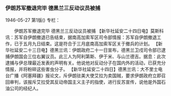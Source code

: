 ### 伊朗苏军撤退完毕  德黑兰三反动议员被捕

1946-05-27
第1版()
专栏：

　　伊朗苏军撤退完毕
    德黑兰三反动议员被捕
    【新华社延安二十四日电】莫斯科讯：苏军自伊朗撤退已告结束，据南高加索军区司令部情报：苏军自伊朗撤退工作，已于五月九日结束。这是符合于三月底南高加索军区关于撤兵的计划。
    【新华社延安二十三日电】德黑兰讯：伊朗政府二十一日宣布，德黑兰卫戍司令部已逮捕伊朗国会三位右翼议员。此三人为阿利第斯、伊于米、与山兰德吉。据息：此次逮捕与伊总理最近发表的声明有关。他说他对反动分子在国内外的活动，已获充分情报，并将粉碎这些害虫分子。
    【新华社延安二十四日】德黑兰讯：大不里士电台广播《阿塞拜疆》报论文，斥伊朗驻美大使艾拉为卖国贼，要求伊朗政府立即召回审判，该报斥艾拉受其反动帝国主义主子的指使，进行反苏宣传，说他是外国石油公司的经纪人。
